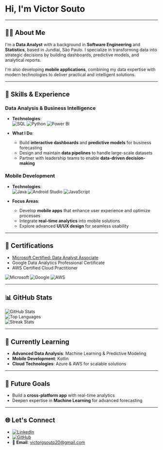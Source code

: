# Hi, I'm Victor Souto

---

## 👨‍💻 About Me
I'm a **Data Analyst** with a background in **Software Engineering** and **Statistics**, based in Jundiaí, São Paulo. I specialize in transforming data into strategic decisions by building dashboards, predictive models, and analytical reports.

I'm also developing **mobile applications**, combining my data expertise with modern technologies to deliver practical and intelligent solutions.

---

## 🔧 Skills & Experience

### Data Analysis & Business Intelligence
- **Technologies**:  
  ![SQL](https://img.shields.io/badge/SQL-4479A1?style=for-the-badge&logo=sql&logoColor=white)
  ![Python](https://img.shields.io/badge/Python-3776AB?style=for-the-badge&logo=python&logoColor=white)
  ![Power BI](https://img.shields.io/badge/PowerBI-F2C811?style=for-the-badge&logo=powerbi&logoColor=black)

- **What I Do**:
  - Build **interactive dashboards** and **predictive models** for business forecasting  
  - Design and maintain **data pipelines** to handle large-scale datasets  
  - Partner with leadership teams to enable **data-driven decision-making**  

### Mobile Development
- **Technologies**:  
  ![Java](https://img.shields.io/badge/Java-ED8B00?style=for-the-badge&logo=java&logoColor=white)
  ![Android Studio](https://img.shields.io/badge/Android_Studio-3DDC84?style=for-the-badge&logo=android-studio&logoColor=white)
  ![JavaScript](https://img.shields.io/badge/JavaScript-F7DF1E?style=for-the-badge&logo=javascript&logoColor=black)

- **Focus Areas**:
  - Develop **mobile apps** that enhance user experience and optimize processes  
  - Integrate **real-time analytics** into mobile solutions  
  - Explore advanced **UI/UX design** for seamless usability  

---

## 🏅 Certifications
- [Microsoft Certified: Data Analyst Associate](https://learn.microsoft.com/en-us/certifications/)  
- Google Data Analytics Professional Certificate  
- AWS Certified Cloud Practitioner  

![Microsoft](https://img.shields.io/badge/Microsoft-Certified-blue?style=flat-square)
![Google](https://img.shields.io/badge/Google-Data_Analytics-blue?style=flat-square)
![AWS](https://img.shields.io/badge/AWS-Certified-orange?style=flat-square)

---

## 📊 GitHub Stats
![GitHub Stats](https://github-readme-stats.vercel.app/api?username=VictorGSoutoXP&show_icons=true&theme=radical)  
![Top Languages](https://github-readme-stats.vercel.app/api/top-langs/?username=VictorGSoutoXP&layout=compact&theme=radical)  
![Streak Stats](https://github-readme-streak-stats.herokuapp.com/?user=VictorGSoutoXP&theme=radical)

---

## 🌱 Currently Learning
- **Advanced Data Analysis**: Machine Learning & Predictive Modeling  
- **Mobile Development**: Kotlin  
- **Cloud Technologies**: Azure & AWS for scalable solutions  

---

## 🎯 Future Goals
- Build a **cross-platform app** with real-time analytics  
- Deepen expertise in **Machine Learning** for advanced forecasting  

---

## 🌐 Let's Connect
- [![LinkedIn](https://img.shields.io/badge/LinkedIn-0A66C2?style=for-the-badge&logo=linkedin&logoColor=white)](https://www.linkedin.com/in/victor-goncalves-souto)  
- [![GitHub](https://img.shields.io/badge/GitHub-181717?style=for-the-badge&logo=github&logoColor=white)](https://github.com/VictorGSoutoXP)  
- 📧 **Email**: victorgsouto20@gmail.com  
